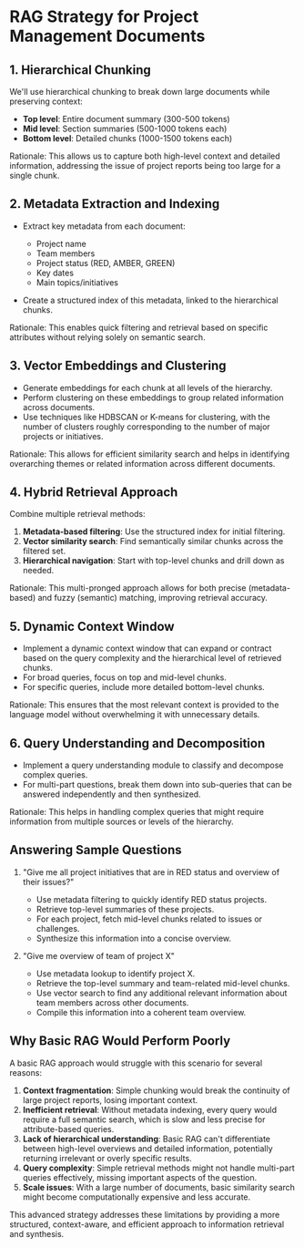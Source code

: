 # RAG Strategy for Project Management Documents

## 1. Hierarchical Chunking

We'll use hierarchical chunking to break down large documents while preserving context:

- **Top level**: Entire document summary (300-500 tokens)
- **Mid level**: Section summaries (500-1000 tokens each)
- **Bottom level**: Detailed chunks (1000-1500 tokens each)

Rationale: This allows us to capture both high-level context and detailed information, addressing the issue of project reports being too large for a single chunk.

## 2. Metadata Extraction and Indexing

- Extract key metadata from each document:
  - Project name
  - Team members
  - Project status (RED, AMBER, GREEN)
  - Key dates
  - Main topics/initiatives

- Create a structured index of this metadata, linked to the hierarchical chunks.

Rationale: This enables quick filtering and retrieval based on specific attributes without relying solely on semantic search.

## 3. Vector Embeddings and Clustering

- Generate embeddings for each chunk at all levels of the hierarchy.
- Perform clustering on these embeddings to group related information across documents.
- Use techniques like HDBSCAN or K-means for clustering, with the number of clusters roughly corresponding to the number of major projects or initiatives.

Rationale: This allows for efficient similarity search and helps in identifying overarching themes or related information across different documents.

## 4. Hybrid Retrieval Approach

Combine multiple retrieval methods:

1. **Metadata-based filtering**: Use the structured index for initial filtering.
2. **Vector similarity search**: Find semantically similar chunks across the filtered set.
3. **Hierarchical navigation**: Start with top-level chunks and drill down as needed.

Rationale: This multi-pronged approach allows for both precise (metadata-based) and fuzzy (semantic) matching, improving retrieval accuracy.

## 5. Dynamic Context Window

- Implement a dynamic context window that can expand or contract based on the query complexity and the hierarchical level of retrieved chunks.
- For broad queries, focus on top and mid-level chunks.
- For specific queries, include more detailed bottom-level chunks.

Rationale: This ensures that the most relevant context is provided to the language model without overwhelming it with unnecessary details.

## 6. Query Understanding and Decomposition

- Implement a query understanding module to classify and decompose complex queries.
- For multi-part questions, break them down into sub-queries that can be answered independently and then synthesized.

Rationale: This helps in handling complex queries that might require information from multiple sources or levels of the hierarchy.

## Answering Sample Questions

1. "Give me all project initiatives that are in RED status and overview of their issues?"
   - Use metadata filtering to quickly identify RED status projects.
   - Retrieve top-level summaries of these projects.
   - For each project, fetch mid-level chunks related to issues or challenges.
   - Synthesize this information into a concise overview.

2. "Give me overview of team of project X"
   - Use metadata lookup to identify project X.
   - Retrieve the top-level summary and team-related mid-level chunks.
   - Use vector search to find any additional relevant information about team members across other documents.
   - Compile this information into a coherent team overview.

## Why Basic RAG Would Perform Poorly

A basic RAG approach would struggle with this scenario for several reasons:

1. **Context fragmentation**: Simple chunking would break the continuity of large project reports, losing important context.
2. **Inefficient retrieval**: Without metadata indexing, every query would require a full semantic search, which is slow and less precise for attribute-based queries.
3. **Lack of hierarchical understanding**: Basic RAG can't differentiate between high-level overviews and detailed information, potentially returning irrelevant or overly specific results.
4. **Query complexity**: Simple retrieval methods might not handle multi-part queries effectively, missing important aspects of the question.
5. **Scale issues**: With a large number of documents, basic similarity search might become computationally expensive and less accurate.

This advanced strategy addresses these limitations by providing a more structured, context-aware, and efficient approach to information retrieval and synthesis.

